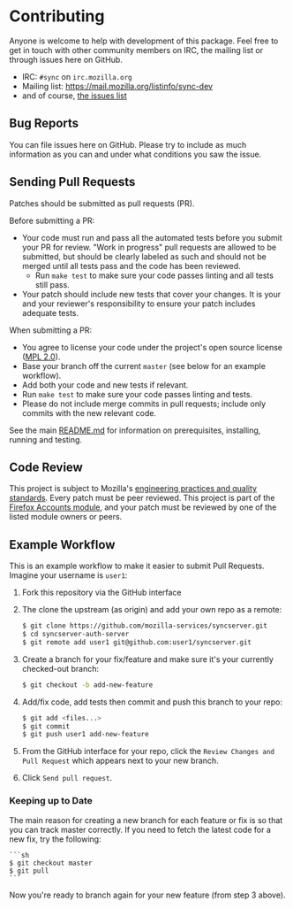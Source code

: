 # Contributing

Anyone is welcome to help with development of this package.
 Feel free to get in touch with other community members on IRC, the
mailing list or through issues here on GitHub.

- IRC: `#sync` on `irc.mozilla.org`
- Mailing list: <https://mail.mozilla.org/listinfo/sync-dev>
- and of course, [the issues list](https://github.com/mozilla-services/syncserver/issues)

## Bug Reports ##

You can file issues here on GitHub. Please try to include as much information as you can and under what conditions
you saw the issue.

## Sending Pull Requests ##

Patches should be submitted as pull requests (PR).

Before submitting a PR:
- Your code must run and pass all the automated tests before you submit your PR for review. "Work in progress" pull requests are allowed to be submitted, but should be clearly labeled as such and should not be merged until all tests pass and the code has been reviewed.
  - Run `make test` to make sure your code passes linting and all tests still pass.
- Your patch should include new tests that cover your changes. It is your and your reviewer's responsibility to ensure your patch includes adequate tests.

When submitting a PR:
- You agree to license your code under the project's open source license ([MPL 2.0](/LICENSE)).
- Base your branch off the current `master` (see below for an example workflow).
- Add both your code and new tests if relevant.
- Run `make test` to make sure your code passes linting and tests.
- Please do not include merge commits in pull requests; include only commits with the new relevant code.

See the main [README.md](/README.md) for information on prerequisites, installing, running and testing.

## Code Review ##

This project is subject to Mozilla's [engineering practices and quality standards](https://developer.mozilla.org/en-US/docs/Mozilla/Developer_guide/Committing_Rules_and_Responsibilities). Every patch must be peer reviewed. This project is part of the [Firefox Accounts module](https://wiki.mozilla.org/Modules/Other#Firefox_Accounts), and your patch must be reviewed by one of the listed module owners or peers.

## Example Workflow ##

This is an example workflow to make it easier to submit Pull Requests. Imagine your username is `user1`:

1. Fork this repository via the GitHub interface

2. The clone the upstream (as origin) and add your own repo as a remote:

    ```sh
    $ git clone https://github.com/mozilla-services/syncserver.git
    $ cd syncserver-auth-server
    $ git remote add user1 git@github.com:user1/syncserver.git
    ```

3. Create a branch for your fix/feature and make sure it's your currently checked-out branch:

    ```sh
    $ git checkout -b add-new-feature
    ```

4. Add/fix code, add tests then commit and push this branch to your repo:

    ```sh
    $ git add <files...>
    $ git commit
    $ git push user1 add-new-feature
    ```

5. From the GitHub interface for your repo, click the `Review Changes and Pull Request` which appears next to your new branch.

6. Click `Send pull request`.

### Keeping up to Date ###

The main reason for creating a new branch for each feature or fix is so that you can track master correctly. If you need
to fetch the latest code for a new fix, try the following:

    ```sh
    $ git checkout master
    $ git pull
    ```

Now you're ready to branch again for your new feature (from step 3 above).

